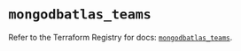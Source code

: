 # `mongodbatlas_teams`

Refer to the Terraform Registry for docs: [`mongodbatlas_teams`](https://registry.terraform.io/providers/mongodb/mongodbatlas/1.17.5/docs/resources/teams).
